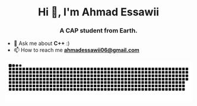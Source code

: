 <h1 align="center">Hi 👋, I'm Ahmad Essawii</h1>
<h3 align="center">A CAP student from Earth.</h3>

- 💬 Ask me about **C++** :)
- 📫 How to reach me **ahmadessawii06@gmail.com**

<!-- GitHub contribution snake animation -->
<p align="center">
  <picture>
    <source media="(prefers-color-scheme: dark)" srcset="https://raw.githubusercontent.com/manekinekko/manekinekko/output/github-snake-dark.svg">
    <source media="(prefers-color-scheme: light)" srcset="https://raw.githubusercontent.com/manekinekko/manekinekko/output/github-snake.svg">
    <img alt="github contribution grid snake animation" src="https://raw.githubusercontent.com/manekinekko/manekinekko/output/github-snake.svg">
  </picture>
</p>
